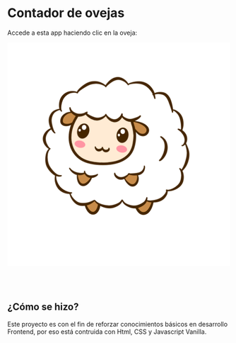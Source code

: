 <h1>Contador de ovejas</h1>
<p>Accede a esta app haciendo clic en la oveja:</p>
<a href="" tarjet="_blank"><img src="./images/sheep.png" widht="400"/></a>

<br/> <br/>
## ¿Cómo se hizo?
<p>Este proyecto es con el fin de reforzar conocimientos básicos en desarrollo Frontend, por eso está contruida con Html, CSS y Javascript Vanilla.</p>
